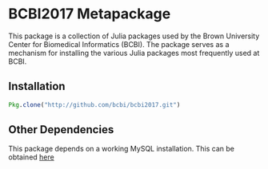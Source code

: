 # BCBI2017 Metapackage
This package is a collection of Julia packages used by the Brown University Center for Biomedical Informatics (BCBI). The package serves as a mechanism for installing the various Julia packages most frequently used at BCBI.

## Installation
```julia
Pkg.clone("http://github.com/bcbi/bcbi2017.git")
```

## Other Dependencies
This package depends on a working MySQL installation. This can be obtained [here](https://dev.mysql.com/doc/refman/5.7/en/installing.html)

     